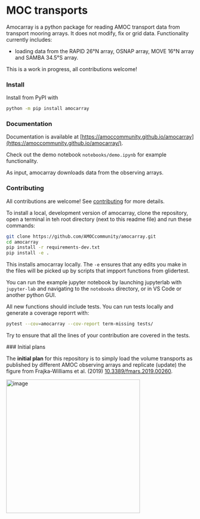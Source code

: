 # MOC transports

Amocarray is a python package for reading AMOC transport data from transport mooring arrays.  It does not modify, fix or grid data.  Functionality currently includes:

- loading data from the RAPID 26°N array, OSNAP array, MOVE 16°N array and SAMBA 34.5°S array.

This is a work in progress, all contributions welcome!

### Install

Install from PyPI with
```sh
python -m pip install amocarray
```

### Documentation

Documentation is available at [https://amoccommunity.github.io/amocarray](https://amoccommunity.github.io/amocarray/).

Check out the demo notebook `notebooks/demo.ipynb` for example functionality.

As input, amocarray downloads data from the observing arrays.

### Contributing

All contributions are welcome!  See [contributing](CONTRIBUTING.md) for more details.

To install a local, development version of amocarray, clone the repository, open a terminal in teh root directory (next to this readme file) and run these commands:

```sh
git clone https://github.com/AMOCcommunity/amocarray.git
cd amocarray
pip install -r requirements-dev.txt
pip install -e .
```
This installs amocarray locally.  The `-e` ensures that any edits you make in the files will be picked up by scripts that impport functions from glidertest.

You can run the example jupyter notebook by launching jupyterlab with `jupyter-lab` and navigating to the `notebooks` directory, or in VS Code or another python GUI.

All new functions should include tests.  You can run tests locally and generate a coverage reporrt with:
```sh
pytest --cov=amocarray --cov-report term-missing tests/
```

Try to ensure that all the lines of your contribution are covered in the tests.

### Initial plans


The **initial plan** for this repository is to simply load the volume transports as published by different AMOC observing arrays and replicate (update) the figure from Frajka-Williams et al. (2019) [10.3389/fmars.2019.00260](https://doi.org/10.3389/fmars.2019.00260).

<img width="358" alt="image" src="https://github.com/user-attachments/assets/fb35a276-a41e-4cef-b78f-9c3c46710466" />
